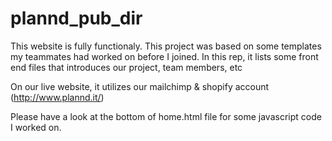# plannd_pub_dir

This website is fully functionaly.
This project was based on some templates my teammates had worked on before I joined.
In this rep, it lists some front end files that introduces our project, team members, etc

On our live website, it utilizes our mailchimp & shopify account (http://www.plannd.it/)

Please have a look at the bottom of home.html file for some javascript code I worked on.
